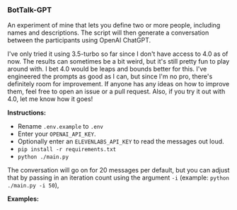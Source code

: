 ### BotTalk-GPT

An experiment of mine that lets you define two or more people, including names and descriptions. The script will then generate a conversation between the participants using OpenAI ChatGPT.

I've only tried it using 3.5-turbo so far since I don't have access to 4.0 as of now. The results can sometimes be a bit weird, but it's still pretty fun to play around with. I bet 4.0 would be leaps and bounds better for this. I've engineered the prompts as good as I can, but since I'm no pro, there's definitely room for improvement. If anyone has any ideas on how to improve them, feel free to open an issue or a pull request. Also, if you try it out with 4.0, let me know how it goes!

**Instructions:**
- Rename `.env.example` to `.env`
- Enter your `OPENAI_API_KEY`. 
- Optionally enter an `ELEVENLABS_API_KEY` to read the messages out loud.
- `pip install -r requirements.txt`
- `python ./main.py`

The conversation will go on for 20 messages per default, but you can adjust that by passing in an iteration count using the argument `-i` (example: `python ./main.py -i 50`),

**Examples:**


